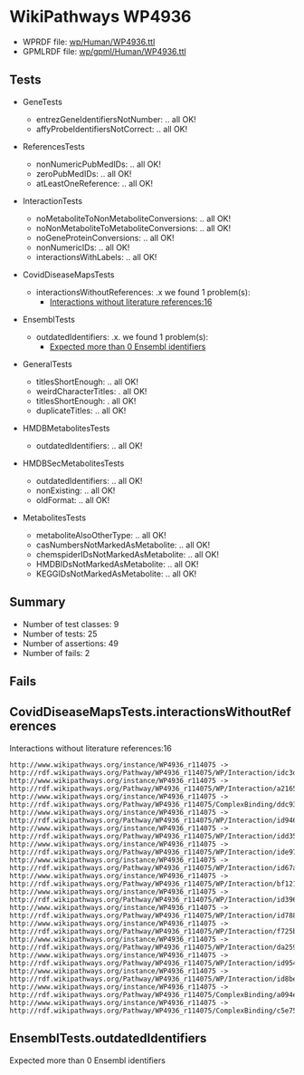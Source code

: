 # WikiPathways WP4936

* WPRDF file: [wp/Human/WP4936.ttl](../wp/Human/WP4936.ttl)
* GPMLRDF file: [wp/gpml/Human/WP4936.ttl](../wp/gpml/Human/WP4936.ttl)

## Tests

* GeneTests
    * entrezGeneIdentifiersNotNumber: .. all OK!
    * affyProbeIdentifiersNotCorrect: .. all OK!

* ReferencesTests
    * nonNumericPubMedIDs: .. all OK!
    * zeroPubMedIDs: .. all OK!
    * atLeastOneReference: .. all OK!

* InteractionTests
    * noMetaboliteToNonMetaboliteConversions: .. all OK!
    * noNonMetaboliteToMetaboliteConversions: .. all OK!
    * noGeneProteinConversions: .. all OK!
    * nonNumericIDs: .. all OK!
    * interactionsWithLabels: .. all OK!

* CovidDiseaseMapsTests
    * interactionsWithoutReferences: .x we found 1 problem(s):
        * [Interactions without literature references:16](#2e295b43)

* EnsemblTests
    * outdatedIdentifiers: .x. we found 1 problem(s):
        * [Expected more than 0 Ensembl identifiers](#f44398b7)

* GeneralTests
    * titlesShortEnough: .. all OK!
    * weirdCharacterTitles: . all OK!
    * titlesShortEnough: . all OK!
    * duplicateTitles: .. all OK!

* HMDBMetabolitesTests
    * outdatedIdentifiers: .. all OK!

* HMDBSecMetabolitesTests
    * outdatedIdentifiers: .. all OK!
    * nonExisting: .. all OK!
    * oldFormat: .. all OK!

* MetabolitesTests
    * metaboliteAlsoOtherType: .. all OK!
    * casNumbersNotMarkedAsMetabolite: .. all OK!
    * chemspiderIDsNotMarkedAsMetabolite: .. all OK!
    * HMDBIDsNotMarkedAsMetabolite: .. all OK!
    * KEGGIDsNotMarkedAsMetabolite: .. all OK!

## Summary

* Number of test classes: 9
* Number of tests: 25
* Number of assertions: 49
* Number of fails: 2

## Fails

<a name="2e295b43" />

## CovidDiseaseMapsTests.interactionsWithoutReferences

Interactions without literature references:16
```
http://www.wikipathways.org/instance/WP4936_r114075 -> http://rdf.wikipathways.org/Pathway/WP4936_r114075/WP/Interaction/idc3daa4b8
http://www.wikipathways.org/instance/WP4936_r114075 -> http://rdf.wikipathways.org/Pathway/WP4936_r114075/WP/Interaction/a2165
http://www.wikipathways.org/instance/WP4936_r114075 -> http://rdf.wikipathways.org/Pathway/WP4936_r114075/ComplexBinding/ddc93
http://www.wikipathways.org/instance/WP4936_r114075 -> http://rdf.wikipathways.org/Pathway/WP4936_r114075/WP/Interaction/id94635bcc
http://www.wikipathways.org/instance/WP4936_r114075 -> http://rdf.wikipathways.org/Pathway/WP4936_r114075/WP/Interaction/idd35c42c0
http://www.wikipathways.org/instance/WP4936_r114075 -> http://rdf.wikipathways.org/Pathway/WP4936_r114075/WP/Interaction/ide9784478
http://www.wikipathways.org/instance/WP4936_r114075 -> http://rdf.wikipathways.org/Pathway/WP4936_r114075/WP/Interaction/id67a2f315
http://www.wikipathways.org/instance/WP4936_r114075 -> http://rdf.wikipathways.org/Pathway/WP4936_r114075/WP/Interaction/bf121
http://www.wikipathways.org/instance/WP4936_r114075 -> http://rdf.wikipathways.org/Pathway/WP4936_r114075/WP/Interaction/id396f48b2
http://www.wikipathways.org/instance/WP4936_r114075 -> http://rdf.wikipathways.org/Pathway/WP4936_r114075/WP/Interaction/id788d6f1c
http://www.wikipathways.org/instance/WP4936_r114075 -> http://rdf.wikipathways.org/Pathway/WP4936_r114075/WP/Interaction/f725b
http://www.wikipathways.org/instance/WP4936_r114075 -> http://rdf.wikipathways.org/Pathway/WP4936_r114075/WP/Interaction/da259
http://www.wikipathways.org/instance/WP4936_r114075 -> http://rdf.wikipathways.org/Pathway/WP4936_r114075/WP/Interaction/id9545f48f
http://www.wikipathways.org/instance/WP4936_r114075 -> http://rdf.wikipathways.org/Pathway/WP4936_r114075/WP/Interaction/id8be830b7
http://www.wikipathways.org/instance/WP4936_r114075 -> http://rdf.wikipathways.org/Pathway/WP4936_r114075/ComplexBinding/a094e
http://www.wikipathways.org/instance/WP4936_r114075 -> http://rdf.wikipathways.org/Pathway/WP4936_r114075/ComplexBinding/c5e75

```
<a name="f44398b7" />

## EnsemblTests.outdatedIdentifiers

Expected more than 0 Ensembl identifiers
